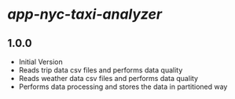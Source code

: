 # *app-nyc-taxi-analyzer*

## 1.0.0
- Initial Version
- Reads trip data csv files and performs data quality
- Reads weather data csv files and performs data quality
- Performs data processing and stores the data in partitioned way